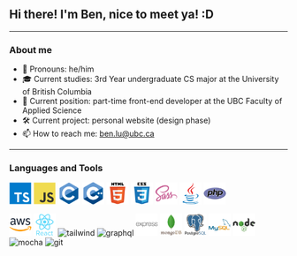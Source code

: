 ## Hi there! I'm Ben, nice to meet ya! :D
--- 
### About me

- 👤 Pronouns: he/him
- 🎓 Current studies: 3rd Year undergraduate CS major at the University of British Columbia
- 💼 Current position: part-time front-end developer at the UBC Faculty of Applied Science
- 🛠 Current project: personal website (design phase)
- 📫 How to reach me: ben.lu@ubc.ca

---

### Languages and Tools

<p align="left">
  <img
    src="https://raw.githubusercontent.com/devicons/devicon/master/icons/typescript/typescript-original.svg"
    alt="typescript" width="40" height="40" />
  <img
    src="https://raw.githubusercontent.com/devicons/devicon/master/icons/javascript/javascript-original.svg"
    alt="javascript" width="40" height="40" />
  <img
    src="https://raw.githubusercontent.com/devicons/devicon/master/icons/c/c-original.svg"
    alt="c" width="40" height="40" />
  <img
    src="https://raw.githubusercontent.com/devicons/devicon/master/icons/cplusplus/cplusplus-original.svg"
    alt="cplusplus" width="40" height="40" />
  <img
    src="https://raw.githubusercontent.com/devicons/devicon/master/icons/html5/html5-original-wordmark.svg"
    alt="html5" width="40" height="40" />
  <img
    src="https://raw.githubusercontent.com/devicons/devicon/master/icons/css3/css3-original-wordmark.svg"
    alt="css3" width="40" height="40" />
  <img
    src="https://raw.githubusercontent.com/devicons/devicon/master/icons/sass/sass-original.svg"
    alt="sass" width="40" height="40" />
  <img
    src="https://raw.githubusercontent.com/devicons/devicon/master/icons/java/java-original.svg"
    alt="java" width="40" height="40" />
  <img
    src="https://raw.githubusercontent.com/devicons/devicon/master/icons/php/php-original.svg"
    alt="php" width="40" height="40" />

  <img
    src="https://raw.githubusercontent.com/devicons/devicon/master/icons/amazonwebservices/amazonwebservices-original-wordmark.svg"
    alt="aws" width="40" height="40" />
  <img
    src="https://raw.githubusercontent.com/devicons/devicon/master/icons/react/react-original-wordmark.svg"
    alt="react" width="40" height="40" />
  <img
    src="https://www.vectorlogo.zone/logos/tailwindcss/tailwindcss-icon.svg"
    alt="tailwind" width="40" height="40" />
  <img
    src="https://www.vectorlogo.zone/logos/graphql/graphql-icon.svg"
    alt="graphql" width="40" height="40" />
  <img
    src="https://raw.githubusercontent.com/devicons/devicon/master/icons/express/express-original-wordmark.svg"
    alt="express" width="40" height="40" />
  <img
    src="https://raw.githubusercontent.com/devicons/devicon/master/icons/mongodb/mongodb-original-wordmark.svg"
    alt="mongodb" width="40" height="40" />
  <img
    src="https://raw.githubusercontent.com/devicons/devicon/master/icons/postgresql/postgresql-original-wordmark.svg"
    alt="postgresql" width="40" height="40" />
  <img
    src="https://raw.githubusercontent.com/devicons/devicon/master/icons/mysql/mysql-original-wordmark.svg"
    alt="mysql" width="40" height="40" />
  <img
    src="https://raw.githubusercontent.com/devicons/devicon/master/icons/nodejs/nodejs-original-wordmark.svg"
    alt="nodejs" width="40" height="40" />
  <img
    src="https://www.vectorlogo.zone/logos/mochajs/mochajs-icon.svg"
    alt="mocha" width="40" height="40" />
  <img
    src="https://www.vectorlogo.zone/logos/git-scm/git-scm-icon.svg" alt="git"
    width="40" height="40" />

</p>
